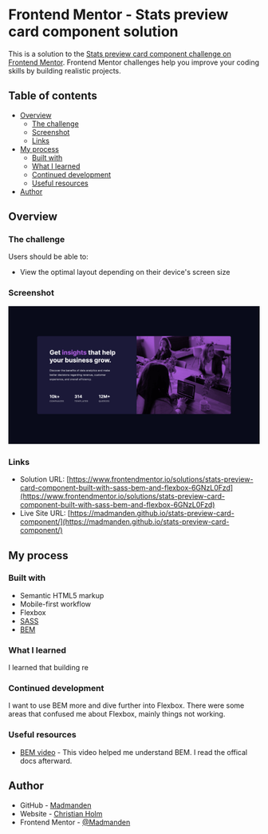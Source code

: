 # Frontend Mentor - Stats preview card component solution

This is a solution to the [Stats preview card component challenge on Frontend Mentor](https://www.frontendmentor.io/challenges/stats-preview-card-component-8JqbgoU62). Frontend Mentor challenges help you improve your coding skills by building realistic projects. 

## Table of contents

- [Overview](#overview)
  - [The challenge](#the-challenge)
  - [Screenshot](#screenshot)
  - [Links](#links)
- [My process](#my-process)
  - [Built with](#built-with)
  - [What I learned](#what-i-learned)
  - [Continued development](#continued-development)
  - [Useful resources](#useful-resources)
- [Author](#author)

## Overview

### The challenge

Users should be able to:

- View the optimal layout depending on their device's screen size

### Screenshot

![](./screenshot.png)


### Links

- Solution URL: [https://www.frontendmentor.io/solutions/stats-preview-card-component-built-with-sass-bem-and-flexbox-6GNzL0Fzd](https://www.frontendmentor.io/solutions/stats-preview-card-component-built-with-sass-bem-and-flexbox-6GNzL0Fzd)
- Live Site URL: [https://madmanden.github.io/stats-preview-card-component/](https://madmanden.github.io/stats-preview-card-component/)

## My process

### Built with

- Semantic HTML5 markup
- Mobile-first workflow
- Flexbox
- [SASS](https://sass-lang.com/)
- [BEM](https://en.bem.info/methodology/)

### What I learned

I learned that building re


### Continued development

I want to use BEM more and dive further into Flexbox. There were some areas that confused me about Flexbox, mainly things not working.

### Useful resources

- [BEM video](https://www.youtube.com/watch?v=aKenj9ZQwJg) - This video helped me understand BEM. I read the offical docs afterward.

## Author

- GitHub - [Madmanden](https://github.com/Madmanden)
- Website - [Christian Holm](https://www.christianholm.dev)
- Frontend Mentor - [@Madmanden](https://www.frontendmentor.io/profile/Madmanden)